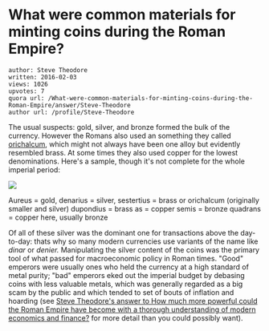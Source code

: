 # What were common materials for minting coins during the Roman Empire?

	author: Steve Theodore
	written: 2016-02-03
	views: 1026
	upvotes: 7
	quora url: /What-were-common-materials-for-minting-coins-during-the-Roman-Empire/answer/Steve-Theodore
	author url: /profile/Steve-Theodore


The usual suspects: gold, silver, and bronze formed the bulk of the currency. However the Romans also used an something they called [orichalcum](https://en.wikipedia.org/wiki/Orichalcum), which might not always have been one alloy but evidently resembled brass. At some times they also used copper for the lowest denominations. Here's a sample, though it's not complete for the whole imperial period:

![](https://qph.fs.quoracdn.net/main-qimg-54d099a87e77e3beaba007045a53dc52-c)

 Aureus = gold, 
denarius = silver, 
sestertius = brass or orichalcum (originally smaller and silver)
dupondius = brass
as = copper
semis = bronze
quadrans = copper here, usually bronze

Of all of these silver was the dominant one for transactions above the day-to-day: thats why so many modern currencies use variants of the name like _dinar_  or _denier._ Manipulating the silver content of the coins was the primary tool of what passed for macroeconomic policy in Roman times. "Good" emperors were usually ones who held the currency at a high standard of metal purity; "bad" emperors eked out the imperial budget by debasing coins with less valuable metals, which was generally regarded as a big scam by the public and which tended to set of bouts of inflation and hoarding (see [Steve Theodore's answer to How much more powerful could the Roman Empire have become with a thorough understanding of modern economics and finance?](https://www.quora.com/How-much-more-powerful-could-the-Roman-Empire-have-become-with-a-thorough-understanding-of-modern-economics-and-finance/answer/Steve-Theodore?srid=zLvM&share=c263a305) for more detail than you could possibly want).

